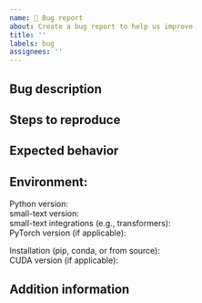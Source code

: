 ```yaml
---
name: 🐞 Bug report
about: Create a bug report to help us improve
title: ''
labels: bug
assignees: ''
---
```

## Bug description

<!-- A clear and concise description of the bug -->

## Steps to reproduce

<!-- What did you do to encounter the bug? Provide a minimal code example if applicable. -->

## Expected behavior

<!-- What would you expect to happen? -->

## Environment:

<!--
Please provide the following information about your environment:
-->

Python version:  
small-text version:  
small-text integrations (e.g., transformers):  
PyTorch version (if applicable):  

Installation (pip, conda, or from source):  
CUDA version (if applicable):  

## Addition information

<!-- Add additional information such as logging output here. -->

